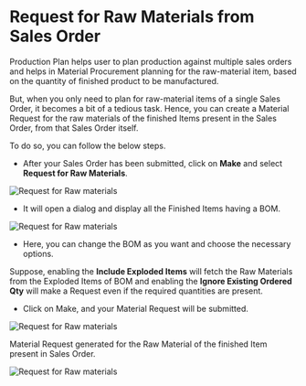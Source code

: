 # Request for Raw Materials from Sales Order

Production Plan helps user to plan production against multiple sales orders and helps in Material Procurement planning for the raw-material item, based on the quantity of finished product to be manufactured.

But, when you only need to plan for raw-material items of a single Sales Order, it becomes a bit of a tedious task. Hence, you can create a Material Request for the raw materials of the finished Items present in the Sales Order, from that Sales Order itself.

To do so, you can follow the below steps.

* After your Sales Order has been submitted, click on **Make** and select **Request for Raw Materials**.

<img class="screenshot" alt="Request for Raw materials" src="{{docs_base_url}}/v12/assets/img/articles/request-for-raw-materials.png">

* It will open a dialog and display all the Finished Items having a BOM.

<img class="screenshot" alt="Request for Raw materials" src="{{docs_base_url}}/v12/assets/img/articles/request-for-raw-materials-dialog.png">

* Here, you can change the BOM as you want and choose the necessary options.

Suppose, enabling the **Include Exploded Items** will fetch the Raw Materials from the Exploded Items of BOM and enabling the **Ignore Existing Ordered Qty** will make a Request even if the required quantities are present.

* Click on Make, and your Material Request will be submitted.

<img class="screenshot" alt="Request for Raw materials" src="{{docs_base_url}}/v12/assets/img/articles/material-request-submitted.png">

Material Request generated for the Raw Material of the finished Item present in Sales Order.

<img class="screenshot" alt="Request for Raw materials" src="{{docs_base_url}}/v12/assets/img/articles/created-mr-from-sales-order.png">

